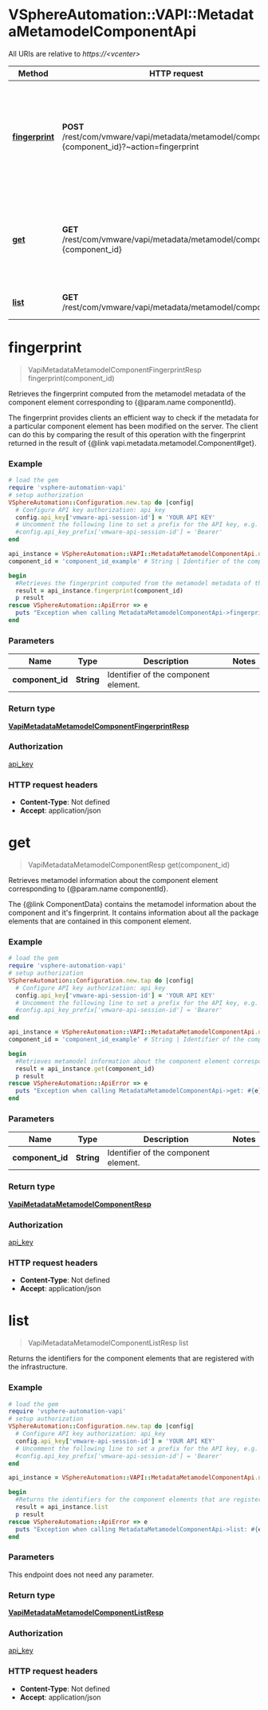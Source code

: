 # VSphereAutomation::VAPI::MetadataMetamodelComponentApi

All URIs are relative to *https://&lt;vcenter&gt;*

Method | HTTP request | Description
------------- | ------------- | -------------
[**fingerprint**](MetadataMetamodelComponentApi.md#fingerprint) | **POST** /rest/com/vmware/vapi/metadata/metamodel/component/id:{component_id}?~action&#x3D;fingerprint | Retrieves the fingerprint computed from the metamodel metadata of the component element corresponding to {@param.name componentId}. &lt;p&gt; The fingerprint provides clients an efficient way to check if the metadata for a particular component element has been modified on the server. The client can do this by comparing the result of this operation with the fingerprint returned in the result of {@link vapi.metadata.metamodel.Component#get}.
[**get**](MetadataMetamodelComponentApi.md#get) | **GET** /rest/com/vmware/vapi/metadata/metamodel/component/id:{component_id} | Retrieves metamodel information about the component element corresponding to {@param.name componentId}. &lt;p&gt; The {@link ComponentData} contains the metamodel information about the component and it&#39;s fingerprint. It contains information about all the package elements that are contained in this component element.
[**list**](MetadataMetamodelComponentApi.md#list) | **GET** /rest/com/vmware/vapi/metadata/metamodel/component | Returns the identifiers for the component elements that are registered with the infrastructure.


# **fingerprint**
> VapiMetadataMetamodelComponentFingerprintResp fingerprint(component_id)

Retrieves the fingerprint computed from the metamodel metadata of the component element corresponding to {@param.name componentId}. <p> The fingerprint provides clients an efficient way to check if the metadata for a particular component element has been modified on the server. The client can do this by comparing the result of this operation with the fingerprint returned in the result of {@link vapi.metadata.metamodel.Component#get}.

### Example
```ruby
# load the gem
require 'vsphere-automation-vapi'
# setup authorization
VSphereAutomation::Configuration.new.tap do |config|
  # Configure API key authorization: api_key
  config.api_key['vmware-api-session-id'] = 'YOUR API KEY'
  # Uncomment the following line to set a prefix for the API key, e.g. 'Bearer' (defaults to nil)
  #config.api_key_prefix['vmware-api-session-id'] = 'Bearer'
end

api_instance = VSphereAutomation::VAPI::MetadataMetamodelComponentApi.new
component_id = 'component_id_example' # String | Identifier of the component element.

begin
  #Retrieves the fingerprint computed from the metamodel metadata of the component element corresponding to {@param.name componentId}. <p> The fingerprint provides clients an efficient way to check if the metadata for a particular component element has been modified on the server. The client can do this by comparing the result of this operation with the fingerprint returned in the result of {@link vapi.metadata.metamodel.Component#get}.
  result = api_instance.fingerprint(component_id)
  p result
rescue VSphereAutomation::ApiError => e
  puts "Exception when calling MetadataMetamodelComponentApi->fingerprint: #{e}"
end
```

### Parameters

Name | Type | Description  | Notes
------------- | ------------- | ------------- | -------------
 **component_id** | **String**| Identifier of the component element. | 

### Return type

[**VapiMetadataMetamodelComponentFingerprintResp**](VapiMetadataMetamodelComponentFingerprintResp.md)

### Authorization

[api_key](../README.md#api_key)

### HTTP request headers

 - **Content-Type**: Not defined
 - **Accept**: application/json



# **get**
> VapiMetadataMetamodelComponentResp get(component_id)

Retrieves metamodel information about the component element corresponding to {@param.name componentId}. <p> The {@link ComponentData} contains the metamodel information about the component and it's fingerprint. It contains information about all the package elements that are contained in this component element.

### Example
```ruby
# load the gem
require 'vsphere-automation-vapi'
# setup authorization
VSphereAutomation::Configuration.new.tap do |config|
  # Configure API key authorization: api_key
  config.api_key['vmware-api-session-id'] = 'YOUR API KEY'
  # Uncomment the following line to set a prefix for the API key, e.g. 'Bearer' (defaults to nil)
  #config.api_key_prefix['vmware-api-session-id'] = 'Bearer'
end

api_instance = VSphereAutomation::VAPI::MetadataMetamodelComponentApi.new
component_id = 'component_id_example' # String | Identifier of the component element.

begin
  #Retrieves metamodel information about the component element corresponding to {@param.name componentId}. <p> The {@link ComponentData} contains the metamodel information about the component and it's fingerprint. It contains information about all the package elements that are contained in this component element.
  result = api_instance.get(component_id)
  p result
rescue VSphereAutomation::ApiError => e
  puts "Exception when calling MetadataMetamodelComponentApi->get: #{e}"
end
```

### Parameters

Name | Type | Description  | Notes
------------- | ------------- | ------------- | -------------
 **component_id** | **String**| Identifier of the component element. | 

### Return type

[**VapiMetadataMetamodelComponentResp**](VapiMetadataMetamodelComponentResp.md)

### Authorization

[api_key](../README.md#api_key)

### HTTP request headers

 - **Content-Type**: Not defined
 - **Accept**: application/json



# **list**
> VapiMetadataMetamodelComponentListResp list

Returns the identifiers for the component elements that are registered with the infrastructure.

### Example
```ruby
# load the gem
require 'vsphere-automation-vapi'
# setup authorization
VSphereAutomation::Configuration.new.tap do |config|
  # Configure API key authorization: api_key
  config.api_key['vmware-api-session-id'] = 'YOUR API KEY'
  # Uncomment the following line to set a prefix for the API key, e.g. 'Bearer' (defaults to nil)
  #config.api_key_prefix['vmware-api-session-id'] = 'Bearer'
end

api_instance = VSphereAutomation::VAPI::MetadataMetamodelComponentApi.new

begin
  #Returns the identifiers for the component elements that are registered with the infrastructure.
  result = api_instance.list
  p result
rescue VSphereAutomation::ApiError => e
  puts "Exception when calling MetadataMetamodelComponentApi->list: #{e}"
end
```

### Parameters
This endpoint does not need any parameter.

### Return type

[**VapiMetadataMetamodelComponentListResp**](VapiMetadataMetamodelComponentListResp.md)

### Authorization

[api_key](../README.md#api_key)

### HTTP request headers

 - **Content-Type**: Not defined
 - **Accept**: application/json



